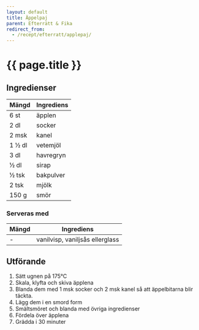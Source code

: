 ```yaml
---
layout: default
title: Äppelpaj
parent: Efterrätt & Fika
redirect_from:
  - /recept/efterratt/applepaj/
---
```


# {{ page.title }}

## Ingredienser

Mängd|Ingrediens
------------ | -------------
6 st|äpplen
2 dl|socker
2 msk|kanel
1 ½ dl|vetemjöl
3 dl|havregryn
½ dl|sirap
½ tsk|bakpulver
2 tsk|mjölk
150 g|smör

### Serveras med

Mängd| Ingrediens
------------ | -------------
\-|vanilvisp, vaniljsås ellerglass

## Utförande
1. Sätt ugnen på 175℃
2. Skala, klyfta och skiva äpplena
3. Blanda dem med 1 msk socker och 2 msk kanel så att äppelbitarna blir
   täckta.
4. Lägg dem i en smord form
5. Smältsmöret och blanda med övriga ingredienser
6. Fördela över äpplena
7. Grädda i 30 minuter
